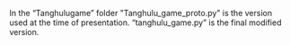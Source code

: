 In the “Tanghulugame” folder
"Tanghulu_game_proto.py" is the version used at the time of presentation.
“tanghulu_game.py” is the final modified version.

